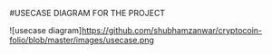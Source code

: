 #USECASE DIAGRAM FOR THE PROJECT

![usecase diagram]https://github.com/shubhamzanwar/cryptocoin-folio/blob/master/images/usecase.png
